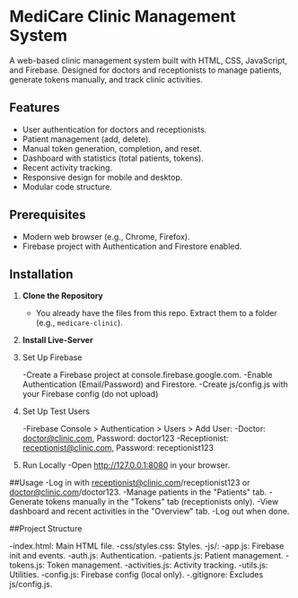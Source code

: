 # MediCare Clinic Management System
A web-based clinic management system built with HTML, CSS, JavaScript, and Firebase. Designed for doctors and receptionists to manage patients, generate tokens manually, and track clinic activities.

## Features
- User authentication for doctors and receptionists.
- Patient management (add, delete).
- Manual token generation, completion, and reset.
- Dashboard with statistics (total patients, tokens).
- Recent activity tracking.
- Responsive design for mobile and desktop.
- Modular code structure.

## Prerequisites
- Modern web browser (e.g., Chrome, Firefox).
- Firebase project with Authentication and Firestore enabled.

## Installation
1. **Clone the Repository**  
   - You already have the files from this repo. Extract them to a folder (e.g., `medicare-clinic`).

2. **Install Live-Server**

3. Set Up Firebase

   -Create a Firebase project at console.firebase.google.com.
   -Enable Authentication (Email/Password) and Firestore.
   -Create js/config.js with your Firebase config (do not upload)
4. Set Up Test Users

   -Firebase Console > Authentication > Users > Add User:
      -Doctor: doctor@clinic.com, Password: doctor123
      -Receptionist: receptionist@clinic.com, Password: receptionist123

5. Run Locally
   -Open http://127.0.0.1:8080 in your browser.

##Usage
    -Log in with receptionist@clinic.com/receptionist123 or doctor@clinic.com/doctor123.
    -Manage patients in the "Patients" tab.
    -Generate tokens manually in the "Tokens" tab (receptionists only).
    -View dashboard and recent activities in the "Overview" tab.
    -Log out when done.

##Project Structure

  -index.html: Main HTML file.
  -css/styles.css: Styles.
  -js/:
    -app.js: Firebase init and events.
    -auth.js: Authentication.
    -patients.js: Patient management.
    -tokens.js: Token management.
    -activities.js: Activity tracking.
    -utils.js: Utilities.
    -config.js: Firebase config (local only).
  -.gitignore: Excludes js/config.js.
